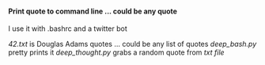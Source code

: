 #### Print quote to command line ... could be any quote

I use it with .bashrc and a twitter bot

*42.txt* is Douglas Adams quotes ... could be any list of quotes
*deep_bash.py* pretty prints it 
*deep_thought.py* grabs a random quote from *txt file*
